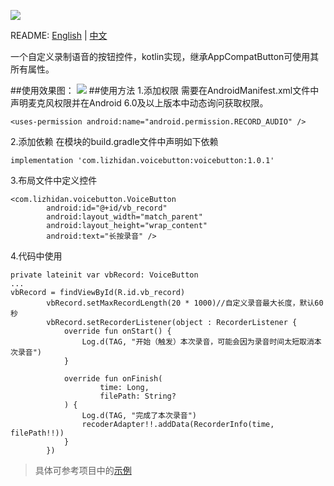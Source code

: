 ﻿![](https://upload-images.jianshu.io/upload_images/20262249-7fcb9c3a8b5a1c78.png?imageMogr2/auto-orient/strip%7CimageView2/2/w/1240)

README: [English](https://github.com/Yintianchou/VoiceButton/blob/master/README.md) | [中文](https://github.com/Yintianchou/VoiceButton/blob/master/README-zh.md)

一个自定义录制语音的按钮控件，kotlin实现，继承AppCompatButton可使用其所有属性。

##使用效果图：
![](https://upload-images.jianshu.io/upload_images/20262249-dddbe7911fb6e387.gif?imageMogr2/auto-orient/strip)
##使用方法
1.添加权限
需要在AndroidManifest.xml文件中声明麦克风权限并在Android 6.0及以上版本中动态询问获取权限。
```
<uses-permission android:name="android.permission.RECORD_AUDIO" />
```
2.添加依赖
在模块的build.gradle文件中声明如下依赖
```
implementation 'com.lizhidan.voicebutton:voicebutton:1.0.1'
```
3.布局文件中定义控件
```
<com.lizhidan.voicebutton.VoiceButton
        android:id="@+id/vb_record"
        android:layout_width="match_parent"
        android:layout_height="wrap_content"
        android:text="长按录音" />
```
4.代码中使用
```
private lateinit var vbRecord: VoiceButton
...
vbRecord = findViewById(R.id.vb_record)
        vbRecord.setMaxRecordLength(20 * 1000)//自定义录音最大长度，默认60秒
        vbRecord.setRecorderListener(object : RecorderListener {
            override fun onStart() {
                Log.d(TAG, "开始（触发）本次录音，可能会因为录音时间太短取消本次录音")
            }

            override fun onFinish(
                    time: Long,
                    filePath: String?
            ) {
                Log.d(TAG, "完成了本次录音")
                recoderAdapter!!.addData(RecorderInfo(time, filePath!!))
            }
        })
```
>具体可参考项目中的[示例](https://github.com/Yintianchou/VoiceButton/tree/master/app/src/main/java/com/lizhidan/voicebuttondemo)